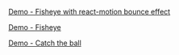 [Demo - Fisheye with react-motion bounce effect](http://chtefi.github.io/react-motion-fun/demo3.html)

[Demo - Fisheye](http://chtefi.github.io/react-motion-fun/demo2.html)

[Demo - Catch the ball](http://chtefi.github.io/react-motion-fun/demo1.html)
